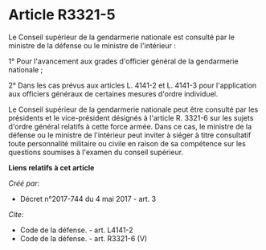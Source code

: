 # Article R3321-5

Le Conseil supérieur de la gendarmerie nationale est consulté par le ministre de la défense ou le ministre de l'intérieur : 

1° Pour l'avancement aux grades d'officier général de la gendarmerie nationale ; 

2° Dans les cas prévus aux articles L. 4141-2 et L. 4141-3 pour l'application aux officiers généraux de certaines mesures
d'ordre individuel. 

Le Conseil supérieur de la gendarmerie nationale peut être consulté par les présidents et le vice-président désignés à
l'article R. 3321-6 sur les sujets d'ordre général relatifs à cette force armée. Dans ce cas, le ministre de la défense ou le
ministre de l'intérieur peut inviter à siéger à titre consultatif toute personnalité militaire ou civile en raison de sa
compétence sur les questions soumises à l'examen du conseil supérieur.

**Liens relatifs à cet article**

_Créé par_:

  - Décret n°2017-744 du 4 mai 2017 - art. 3

_Cite_:

  - Code de la défense. - art. L4141-2
  - Code de la défense. - art. R3321-6 (V)
